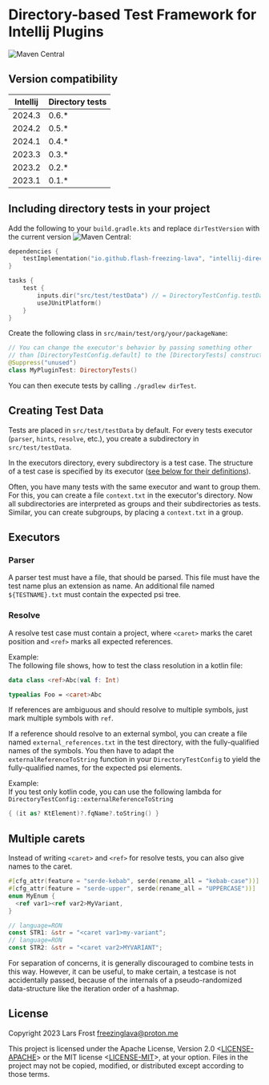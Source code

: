 # Directory-based Test Framework for Intellij Plugins

![Maven Central](https://img.shields.io/maven-central/v/io.github.flash-freezing-lava/intellij-directory-tests)

## Version compatibility


| Intellij | Directory tests |
|----------|-----------------|
| 2024.3   | 0.6.*           |
| 2024.2   | 0.5.*           |
| 2024.1   | 0.4.*           |
| 2023.3   | 0.3.*           |
| 2023.2   | 0.2.*           |
| 2023.1   | 0.1.*           |



## Including directory tests in your project

Add the following to your `build.gradle.kts` and replace `dirTestVersion` with the current version ![Maven Central](https://img.shields.io/maven-central/v/io.github.flash-freezing-lava/intellij-directory-tests):
```kotlin
dependencies {
    testImplementation("io.github.flash-freezing-lava", "intellij-directory-tests", dirTestVersion)
}

tasks {
    test {
        inputs.dir("src/test/testData") // = DirectoryTestConfig.testDataPath, to rerun if test data changed
        useJUnitPlatform()
    }
}
```

Create the following class in `src/main/test/org/your/packageName`:
```kotlin
// You can change the executor's behavior by passing something other
// than [DirectoryTestConfig.default] to the [DirectoryTests] constructor.
@Suppress("unused")
class MyPluginTest: DirectoryTests()
```
You can then execute tests by calling `./gradlew dirTest`.

## Creating Test Data

Tests are placed in `src/test/testData` by default.
For every tests executor (`parser`, `hints`, `resolve`, etc.), you create a subdirectory in `src/test/testData`.

In the executors directory, every subdirectory is a test case.
The structure of a test case is specified by its executor ([see below for their definitions](#executors)).

Often, you have many tests with the same executor and want to group them. For this, you can create a file `context.txt` in the executor's directory. Now all subdirectories are interpreted as groups and their subdirectories as tests. Similar, you can create subgroups, by placing a `context.txt` in a group.

## Executors

### Parser
A parser test must have a file, that should be parsed.
This file must have the test name plus an extension as name.
An additional file named `${TESTNAME}.txt` must contain the expected psi tree.

### Resolve
A resolve test case must contain a project, where `<caret>` marks the caret position and `<ref>` marks all expected references.

Example:  
The following file shows, how to test the class resolution in a kotlin file:
```kotlin
data class <ref>Abc(val f: Int)

typealias Foo = <caret>Abc
```

If references are ambiguous and should resolve to multiple symbols, just mark multiple symbols with `ref`.

If a reference should resolve to an external symbol,
you can create a file named `external_references.txt` in the test directory, with the fully-qualified names of the symbols.
You then have to adapt the `externalReferenceToString` function in your `DirectoryTestConfig` to yield the fully-qualified names, for the expected psi elements.

Example:  
If you test only kotlin code, you can use the following lambda for `DirectoryTestConfig::externalReferenceToString`
```kotlin
{ (it as? KtElement)?.fqName?.toString() }
```

## Multiple carets
Instead of writing `<caret>` and `<ref>` for resolve tests,
you can also give names to the caret.

```rust
#[cfg_attr(feature = "serde-kebab", serde(rename_all = "kebab-case"))]
#[cfg_attr(feature = "serde-upper", serde(rename_all = "UPPERCASE"))]
enum MyEnum {
  <ref var1><ref var2>MyVariant,
}

// language=RON
const STR1: &str = "<caret var1>my-variant";
// language=RON
const STR2: &str = "<caret var2>MYVARIANT";
```

For separation of concerns, it is generally discouraged to combine tests in this way.
However, it can be useful, to make certain, a testcase is not accidentally passed, because of the internals of a pseudo-randomized data-structure like the iteration order of a hashmap.

## License

Copyright 2023 Lars Frost <freezinglava@proton.me>

This project is licensed under the Apache License, Version 2.0 <[LICENSE-APACHE](LICENSE-APACHE)> or the MIT license
<[LICENSE-MIT](LICENSE-MIT)>, at your
option. Files in the project may not be
copied, modified, or distributed except according to those terms.